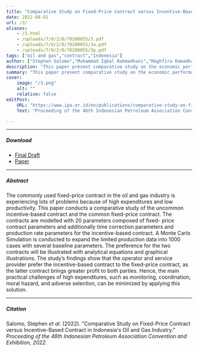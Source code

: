 ```yaml
---
title: "Comparative Study on Fixed-Price Contract versus Incentive-Based Contract in Indonesia's Oil and Gas Industry" 
date: 2022-08-01
url: /3/
aliases:
    - /3.html
    - /uploads/7/0/2/0/70200055/3.pdf
    - /uploads/7/0/2/0/70200055/3a.pdf
    - /uploads/7/0/2/0/70200055/3p.pdf
tags: ["oil and gas","contract","Indonesia"]
author: ["Stephen Salomo","Muhammad Iqbal Rahmadhani","Maghfira Ramadhani","Asep Kurnia Permadi","Ari Iskandar"]
description: "This paper present comparative study on the economic performande of fixed-price contract and incentive-based contract with specific case study in Indonesia''s oil and gas industry" 
summary: "This paper present comparative study on the economic performande of fixed-price contract and incentive-based contract with specific case study in Indonesia''s oil and gas industry" 
cover:
    image: "/3.png"
    alt: ""
    relative: false
editPost:
    URL: "https://www.ipa.or.id/en/publications/comparative-study-on-fixed-price-contract-versus-incentive-based-contract-in-indonesia-s-oil-and-gas-industry"
    Text: "Proceeding of the 46th Indonesian Petroleum Association Convention and Exhibition, 2022"

---
```


---

##### Download

- [Final Draft](/22_IPA_Final_Draft.pdf)
- [Paper](https://www.ipa.or.id/en/publications/comparative-study-on-fixed-price-contract-versus-incentive-based-contract-in-indonesia-s-oil-and-gas-industry)

---

##### Abstract

The commonly used fixed-price contract in the oil and gas industry is experiencing lots of problems because of high expenditures and low productivity. This paper conducts a comparative study of the uncommon incentive-based contract and the common fixed-price contract. The contracts are modelled with 20 parameters composed of fixed- price contract parameters and additionally time correction parameters and production rate parameters for the incentive-based contract. A Monte Carlo Simulation is conducted to expand the limited production data into 1000 cases with several baseline parameters. The preference for the two contracts will be illustrated with analytical equations and graphical illustrations. The study’s findings show that the operator and service provider prefer the incentive-based contract to the fixed-price contract, as the latter contract brings greater profit to both parties. Hence, the main practical challenges of high expenditures, such as monitoring, coordination, moral hazard, and adverse selection, can be minimized by applying this solution.

---

##### Citation

Salomo, Stephen <i>et al</i>. (2022). "Comparative Study on Fixed-Price Contract versus Incentive-Based Contract in Indonesia's Oil and Gas Industry." <i>Proceeding of the 46th Indonesian Petroleum Association Convention and Exhibition, 2022</i>.
